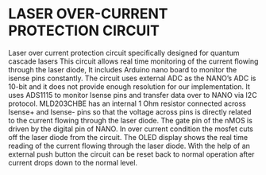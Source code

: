 # LASER OVER-CURRENT PROTECTION CIRCUIT 
Laser over current protection circuit specifically designed for quantum cascade lasers
This circuit allows real time monitoring of the current flowing through the laser diode, It includes Arduino nano board to monitor the isense pins constantly. The circuit uses external ADC as the NANO’s ADC is 10-bit and it does not provide enough resolution for our implementation. It uses ADS1115 to monitor Isense pins and transfer data over to NANO via I2C protocol. 
MLD203CHBE has an internal 1 Ohm resistor connected across Isense+ and Isense- pins so that the voltage across pins is directly related to the current flowing through the laser diode.
The gate pin of the nMOS is driven by the digital pin of NANO. In over current condition the mosfet cuts off the laser diode from the circuit.
The OLED display shows the real time reading of the current flowing through the laser  diode.
With the help of an external push button the circuit can be reset back to normal operation after current drops down to the normal level. 

